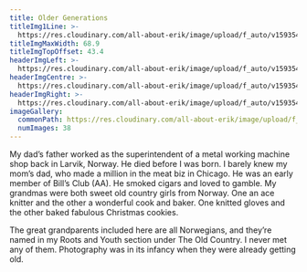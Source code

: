 ```yaml
---
title: Older Generations
titleImg1Line: >-
  https://res.cloudinary.com/all-about-erik/image/upload/f_auto/v1593547796/Archives/18.%20Older%20Generations/older_generations.png
titleImgMaxWidth: 68.9
titleImgTopOffset: 43.4
headerImgLeft: >-
  https://res.cloudinary.com/all-about-erik/image/upload/f_auto/v1593547804/Archives/18.%20Older%20Generations/header-images/older-generations_header-img1_left.jpg
headerImgCentre: >-
  https://res.cloudinary.com/all-about-erik/image/upload/f_auto/v1593547798/Archives/18.%20Older%20Generations/header-images/older-generations_header-img2_center.jpg
headerImgRight: >-
  https://res.cloudinary.com/all-about-erik/image/upload/f_auto/v1593547800/Archives/18.%20Older%20Generations/header-images/older-generations_header-img3_right.jpg
imageGallery:
  commonPath: https://res.cloudinary.com/all-about-erik/image/upload/f_auto/v1593547795/Archives/18.%20Older%20Generations/gallery/older-generations_gallery-img_
  numImages: 38
---
```

My dad’s father worked as the superintendent of a metal working machine shop back in Larvik, Norway. He died before I was born. I barely knew my mom’s dad, who made a million in the meat biz in Chicago. He was an early member of Bill’s Club (AA). He smoked cigars and loved to gamble. My grandmas were both sweet old country girls from Norway. One an ace knitter and the other a wonderful cook and baker. One knitted gloves and the other baked fabulous Christmas cookies.  

The great grandparents included here are all Norwegians, and they’re named in my Roots and Youth section under The Old Country. I never met any of them. Photography was in its infancy when they were already getting old.